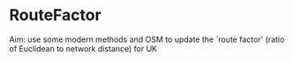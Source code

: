 RouteFactor
===========

Aim: use some modern methods and OSM to update the `route factor' (ratio of Euclidean to network distance) for UK

